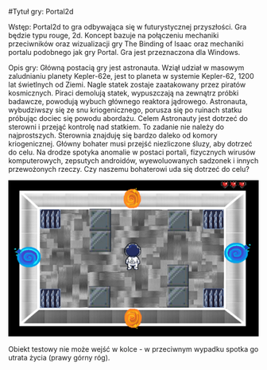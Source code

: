 #Tytuł gry: Portal2d

Wstęp:
Portal2d to gra odbywająca się w futurystycznej przyszłości. Gra będzie typu rouge, 2d. Koncept bazuje na połączeniu mechaniki przeciwników oraz wizualizacji gry The Binding of Isaac oraz mechaniki portalu podobnego jak gry Portal. Gra jest przeznaczona dla Windows.

Opis gry:
Główną postacią gry jest astronauta. Wziął udział w masowym zaludnianiu planety Kepler-62e, jest to planeta w systemie Kepler-62, 1200 lat świetlnych od Ziemi. Nagle statek zostaje zaatakowany przez piratów kosmicznych. Piraci demolują statek, wypuszczają na zewnątrz próbki badawcze, powodują wybuch głównego reaktora jądrowego. Astronauta, wybudziwszy się ze snu kriogenicznego, porusza się po ruinach statku próbując dociec się powodu abordażu. Celem Astronauty jest dotrzeć do sterowni i przejąć kontrolę nad statkiem. To zadanie nie należy do najprostszych. Sterownia znajduję się bardzo daleko od komory kriogenicznej. Główny bohater musi przejść niezliczone śluzy, aby dotrzeć do celu. Na drodze spotyka anomalie w postaci portali, fizycznych wirusów komputerowych, zepsutych androidów, wyewoluowanych sadzonek i innych przewożonych rzeczy. Czy naszemu bohaterowi uda się dotrzeć do celu?



![image pokoju1](pictures/pokoj1.png)

Obiekt testowy nie może wejść w kolce - w przeciwnym wypadku spotka go utrata życia (prawy górny róg).